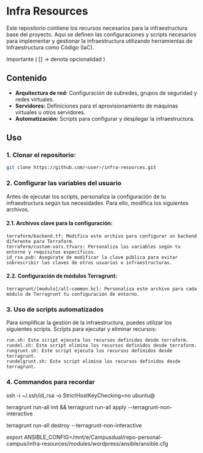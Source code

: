 # Infra Resources

Este repositorio contiene los recursos necesarios para la infraestructura base del proyecto. Aquí se definen las configuraciones y scripts necesarios para implementar y gestionar la infraestructura utilizando herramientas de Infraestructura como Código (IaC).

Importante ( [] -> denota opcionalidad ) 

## Contenido
- **Arquitectura de red:** Configuración de subredes, grupos de seguridad y redes virtuales.
- **Servidores:** Definiciones para el aprovisionamiento de máquinas virtuales u otros servidores.
- **Automatización:** Scripts para configurar y desplegar la infraestructura.

## Uso
### 1. Clonar el repositorio:
   ```bash
   git clone https://github.com/<user>/infra-resources.git
   ```
### 2. Configurar las variables del usuario

Antes de ejecutar los scripts, personaliza la configuración de tu infraestructura según tus necesidades. Para ello, modifica los siguientes archivos.

#### 2.1. Archivos clave para la configuración:

    terraform/backend.tf: Modifica este archivo para configurar un backend diferente para Terraform.
    terraform/custom-vars.tfvars: Personaliza las variables según tu entorno y requisitos específicos.
    id_rsa.pub: Asegúrate de modificar la clave pública para evitar sobrescribir las claves de otros usuarios o infraestructuras.

#### 2.2. Configuración de módulos Terragrunt:

    terragrunt/[modulo]/all-common.hcl: Personaliza este archivo para cada módulo de Terragrunt tu configuración de entorno.

### 3. Uso de scripts automatizados

Para simplificar la gestión de la infraestructura, puedes utilizar los siguientes scripts.
Scripts para ejecutar y eliminar recursos:


    run.sh: Este script ejecuta los recursos definidos desde terraform.
    rundel.sh: Este script elimina los recursos definidos desde terraform.
    rungrunt.sh: Este script ejecuta los recursos definidos desde terragrunt.
    rundelgrunt.sh: Este script elimina los recursos definidos desde terragrunt.






### 4. Commandos para recordar

ssh -i ~/.ssh/id_rsa -o StrictHostKeyChecking=no ubuntu@

terragrunt run-all init  && terragrunt run-all apply --terragrunt-non-interactive

terragrunt run-all destroy --terragrunt-non-interactive

export ANSIBLE_CONFIG=/mnt/e/Campusdual/repo-personal-campus/infra-resources/modules/wordpress/ansible/ansible.cfg


